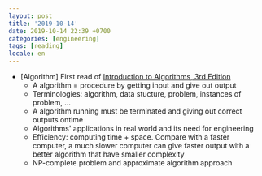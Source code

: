 ```yaml
---
layout: post
title: '2019-10-14'
date: 2019-10-14 22:39 +0700
categories: [engineering]
tags: [reading]
locale: en
---
```

- [Algorithm] First read of [Introduction to Algorithms, 3rd Edition](https://www.amazon.com/Introduction-Algorithms-3rd-MIT-Press/dp/0262033844)
  + A algorithm = procedure by getting input and give out output
  + Terminologies: algorithm, data stucture, problem, instances of problem, ...
  + A algorithm running must be terminated and giving out correct outputs ontime
  + Algorithms' applications in real world and its need for engineering
  + Efficiency: computing time + space. Compare with a faster computer, a much slower computer can give faster output with a better algorithm that have smaller complexity
  + NP-complete problem and approximate algorithm approach

